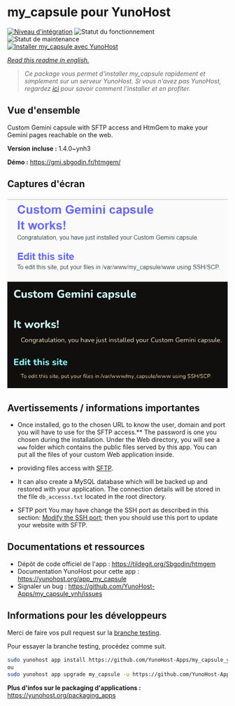 <!--
N.B.: This README was automatically generated by https://github.com/YunoHost/apps/tree/master/tools/README-generator
It shall NOT be edited by hand.
-->

# my_capsule pour YunoHost

[![Niveau d'intégration](https://dash.yunohost.org/integration/my_capsule.svg)](https://dash.yunohost.org/appci/app/my_capsule) ![Statut du fonctionnement](https://ci-apps.yunohost.org/ci/badges/my_capsule.status.svg) ![Statut de maintenance](https://ci-apps.yunohost.org/ci/badges/my_capsule.maintain.svg)  
[![Installer my_capsule avec YunoHost](https://install-app.yunohost.org/install-with-yunohost.svg)](https://install-app.yunohost.org/?app=my_capsule)

*[Read this readme in english.](./README.md)*

> *Ce package vous permet d'installer my_capsule rapidement et simplement sur un serveur YunoHost.
Si vous n'avez pas YunoHost, regardez [ici](https://yunohost.org/#/install) pour savoir comment l'installer et en profiter.*

## Vue d'ensemble

Custom Gemini capsule with SFTP access and HtmGem to make your Gemini pages reachable on the web.


**Version incluse :** 1.4.0~ynh3

**Démo :** https://gmi.sbgodin.fr/htmgem/

## Captures d'écran

![Capture d'écran de my_capsule](./doc/screenshots/screenshot2.png)
![Capture d'écran de my_capsule](./doc/screenshots/screenshot1.png)

## Avertissements / informations importantes

* Once installed, go to the chosen URL to know the user, domain and port you will have to use for the SFTP access.** The password is one you chosen during the installation. Under the Web directory, you will see a `www` folder which contains the public files served by this app. You can put all the files of your custom Web application inside.
* providing files access with [SFTP](https://yunohost.org/en/filezilla).
* It can also create a MySQL database which will be backed up and restored with your application. The connection details will be stored in the file `db_accesss.txt` located in the root directory.

* SFTP port
You may have change the SSH port as described in this section: 
[Modify the SSH port](https://yunohost.org/en/security#modify-the-ssh-port); 
then you should use this port to update your website with SFTP.
## Documentations et ressources

* Dépôt de code officiel de l'app : <https://tildegit.org/Sbgodin/htmgem>
* Documentation YunoHost pour cette app : <https://yunohost.org/app_my_capsule>
* Signaler un bug : <https://github.com/YunoHost-Apps/my_capsule_ynh/issues>

## Informations pour les développeurs

Merci de faire vos pull request sur la [branche testing](https://github.com/YunoHost-Apps/my_capsule_ynh/tree/testing).

Pour essayer la branche testing, procédez comme suit.

``` bash
sudo yunohost app install https://github.com/YunoHost-Apps/my_capsule_ynh/tree/testing --debug
ou
sudo yunohost app upgrade my_capsule -u https://github.com/YunoHost-Apps/my_capsule_ynh/tree/testing --debug
```

**Plus d'infos sur le packaging d'applications :** <https://yunohost.org/packaging_apps>
